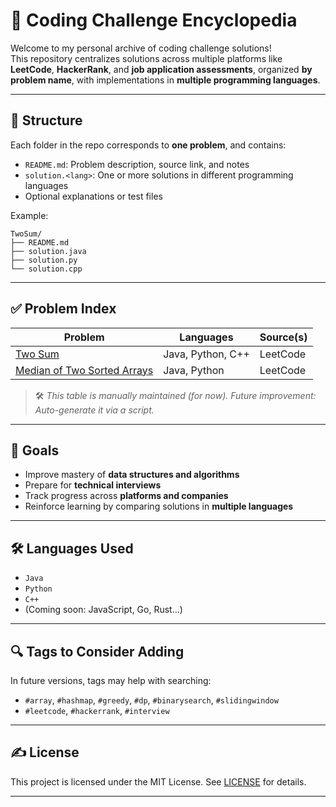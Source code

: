 # 🧠 Coding Challenge Encyclopedia

Welcome to my personal archive of coding challenge solutions!  
This repository centralizes solutions across multiple platforms like **LeetCode**, **HackerRank**, and **job application assessments**, organized **by problem name**, with implementations in **multiple programming languages**.

---

## 📁 Structure

Each folder in the repo corresponds to **one problem**, and contains:
- `README.md`: Problem description, source link, and notes  
- `solution.<lang>`: One or more solutions in different programming languages  
- Optional explanations or test files

Example:

```
TwoSum/
├── README.md
├── solution.java
├── solution.py
└── solution.cpp
```

---

## ✅ Problem Index

| Problem | Languages | Source(s) |
|---------|-----------|-----------|
| [Two Sum](./challenges/two-sum/) | Java, Python, C++ | LeetCode |
| [Median of Two Sorted Arrays](./challenges/median-two-sorted-arrays/) | Java, Python | LeetCode |

> 🛠️ *This table is manually maintained (for now). Future improvement: Auto-generate it via a script.*

---

## 🧭 Goals

- Improve mastery of **data structures and algorithms**
- Prepare for **technical interviews**
- Track progress across **platforms and companies**
- Reinforce learning by comparing solutions in **multiple languages**

---

## 🛠️ Languages Used

- `Java`
- `Python`
- `C++`
- (Coming soon: JavaScript, Go, Rust...)

---

## 🔍 Tags to Consider Adding

In future versions, tags may help with searching:
- `#array`, `#hashmap`, `#greedy`, `#dp`, `#binarysearch`, `#slidingwindow`
- `#leetcode`, `#hackerrank`, `#interview`

---

## ✍️ License

This project is licensed under the MIT License. See [LICENSE](./LICENSE) for details.

---
